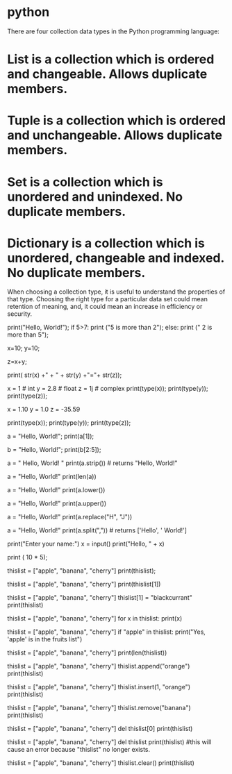 # python

There are four collection data types in the Python programming language:

# List is a collection which is ordered and changeable. Allows duplicate members.

# Tuple is a collection which is ordered and unchangeable. Allows duplicate members.

# Set is a collection which is unordered and unindexed. No duplicate members.

# Dictionary is a collection which is unordered, changeable and indexed. No duplicate members.

When choosing a collection type, it is useful to understand the properties of that type. Choosing the right type for a particular data set could mean retention of meaning, and, it could mean an increase in efficiency or security.


print("Hello, World!");
if 5>7:
print ("5 is more than 2");
else:
print (" 2 is more than 5");

x=10;
y=10;

z=x+y;

print( str(x) +" + " + str(y) +"="+ str(z));

x = 1 # int
y = 2.8 # float
z = 1j # complex
print(type(x));
print(type(y));
print(type(z));

x = 1.10
y = 1.0
z = -35.59

print(type(x));
print(type(y));
print(type(z));

a = "Hello, World!";
print(a[1]);

b = "Hello, World!";
print(b[2:5]);


a = " Hello, World! "
print(a.strip()) # returns "Hello, World!" 

a = "Hello, World!"
print(len(a))

a = "Hello, World!"
print(a.lower())

a = "Hello, World!"
print(a.upper())

a = "Hello, World!"
print(a.replace("H", "J"))

a = "Hello, World!"
print(a.split(",")) # returns ['Hello', ' World!'] 

print("Enter your name:")
x = input()
print("Hello, " + x)

print ( 10 * 5);


thislist = ["apple", "banana", "cherry"]
print(thislist);

thislist = ["apple", "banana", "cherry"]
print(thislist[1])

thislist = ["apple", "banana", "cherry"]
thislist[1] = "blackcurrant"
print(thislist)


thislist = ["apple", "banana", "cherry"]
for x in thislist:
print(x) 


thislist = ["apple", "banana", "cherry"]
if "apple" in thislist:
print("Yes, 'apple' is in the fruits list") 


thislist = ["apple", "banana", "cherry"]
print(len(thislist))


thislist = ["apple", "banana", "cherry"]
thislist.append("orange")
print(thislist)


thislist = ["apple", "banana", "cherry"]
thislist.insert(1, "orange")
print(thislist)


thislist = ["apple", "banana", "cherry"]
thislist.remove("banana")
print(thislist)


thislist = ["apple", "banana", "cherry"]
del thislist[0]
print(thislist)



thislist = ["apple", "banana", "cherry"]
del thislist
print(thislist) #this will cause an error because "thislist" no longer exists. 

thislist = ["apple", "banana", "cherry"]
thislist.clear()
print(thislist)
